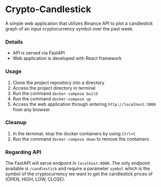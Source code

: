# Crypto-Candlestick
A simple web application that utilizes Binance API to plot a candlestick graph of an input cryptocurrency symbol over the past week.

### Details
- API is served via FastAPI
- Web application is developed with React framework

### Usage
1. Clone the project repository into a directory
2. Access the project directory in terminal
3. Run the command `docker-compose build`
4. Run the command `docker-compose up`
5. Access the web application through entering `http://localhost:3000` from any browser 

### Cleanup
1. In the terminal, stop the docker containers by using `Ctrl+C`
2. Run the command `docker-compose down` to remove the containers

### Regarding API
The FastAPI will serve endpoint in `localhost:8000`. The only endpoint available is `/candlestick` and require a parameter `symbol` which is the symbol of the cryptocurrency 
we want to get the candlestick prices of (OPEN, HIGH, LOW, CLOSE).
